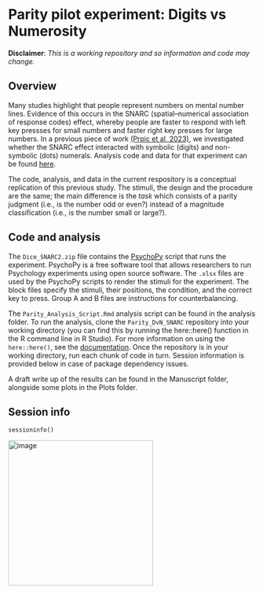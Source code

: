 # Parity pilot experiment: Digits vs Numerosity

**Disclaimer**: *This is a working repository and so information and code may change.*

## Overview

Many studies highlight that people represent numbers on mental number lines. Evidence of this occurs in the SNARC (spatial–numerical association of response codes) effect, whereby people are faster to respond with left key pressses for small numbers and faster right key presses for large numbers. In a previous piece of work [(Prpic et al, 2023)](https://link.springer.com/article/10.3758/s13423-023-02246-w), we investigated whether the SNARC effect interacted with symbolic (digits) and non-symbolic (dots) numerals. Analysis code and data for that experiment can be found [here](https://github.com/courtneygoodridge/DvN_manuscript_analysis). 

The code, analysis, and data in the current respository is a conceptual replication of this previous study. The stimuli, the design and the procedure are the same; the main difference is the *task* which consists of a parity judgment (i.e., is the number odd or even?) instead of a magnitude classification (i.e., is the number small or large?). 

## Code and analysis

The `Dice_SNARC2.zip` file contains the [PsychoPy](https://www.psychopy.org/) script that runs the experiment. PsychoPy is a free software tool that allows researchers to run Psychology experiments using open source software. The `.xlsx` files are used by the PsychoPy scripts to render the stimuli for the experiment. The block files specify the stimuli, their positions, the condition, and the correct key to press. Group A and B files are instructions for counterbalancing.  

The `Parity_Analysis_Script.Rmd` analysis script can be found in the analysis folder. To run the analysis, clone the `Parity_DvN_SNARC` repository into your working directory (you can find this by running the here::here() function in the R command line in R Studio). For more information on using the `here::here()`, see the [documentation](https://here.r-lib.org/). Once the repository is in your working directory, run each chunk of code in turn. Session information is provided below in case of package dependency issues. 

A draft write up of the results can be found in the Manuscript folder, alongside some plots in the Plots folder. 

## Session info

`sessioninfo()`

<img width="295" alt="image" src="https://github.com/courtneygoodridge/Parity_DvN_SNARC/assets/44811378/53d76452-512e-445b-a85b-2b4a4462ed3c">






